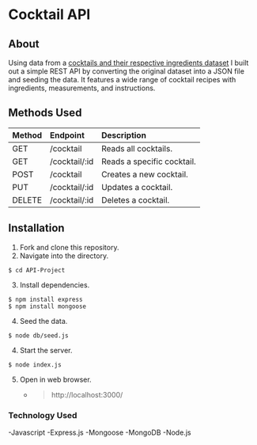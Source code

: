 # Cocktail API
## About
Using data from a [cocktails and their respective ingredients dataset](https://www.kaggle.com/datasets/ai-first/cocktail-ingredients) I built out a simple REST API by converting the original dataset into a JSON file and seeding the data. It features a wide range of cocktail recipes with ingredients, measurements, and instructions.

## Methods Used
| Method | Endpoint      | Description                |
|:------ | :------------ | :------------------------- |
| GET    | /cocktail     | Reads all cocktails.       |
| GET    | /cocktail/:id | Reads a specific cocktail. |
| POST   | /cocktail     | Creates a new cocktail.    |
| PUT    | /cocktail/:id | Updates a cocktail.        |
| DELETE | /cocktail/:id | Deletes a cocktail.        |

## Installation
1. Fork and clone this repository.
2. Navigate into the directory.
```
$ cd API-Project 
```
3. Install dependencies.
```
$ npm install express
$ npm install mongoose
```
4. Seed the data.
```
$ node db/seed.js
```
4. Start the server.
``` 
$ node index.js
```
5. Open in web browser.
    - > http://localhost:3000/

### Technology Used
-Javascript
-Express.js
-Mongoose
-MongoDB
-Node.js
